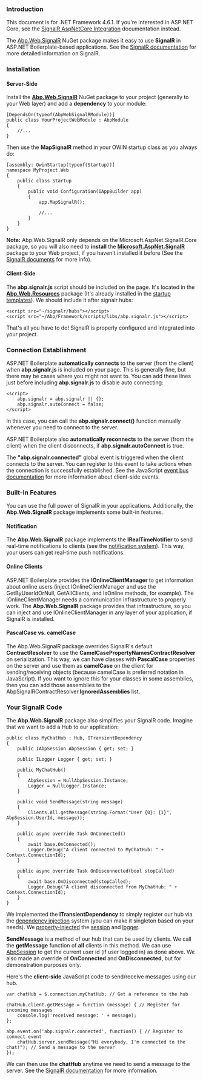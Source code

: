 ### Introduction

This document is for .NET Framework 4.6.1. If you're interested in ASP.NET
Core, see the [SignalR AspNetCore Integration](SignalR-AspNetCore-Integration.md) documentation instead.

The [Abp.Web.SignalR](http://www.nuget.org/packages/Abp.Web.SignalR) NuGet
package makes it easy to use **SignalR** in ASP.NET Boilerplate-based
applications. See the [SignalR documentation](http://www.asp.net/signalr)
for more detailed information on SignalR.

### Installation

#### Server-Side

Install the
[**Abp.Web.SignalR**](http://www.nuget.org/packages/Abp.Web.SignalR)
NuGet package to your project (generally to your Web layer) and add a
**dependency** to your module:

    [DependsOn(typeof(AbpWebSignalRModule))]
    public class YourProjectWebModule : AbpModule
    {
        //...
    }


Then use the **MapSignalR** method in your OWIN startup class as you always
do:

    [assembly: OwinStartup(typeof(Startup))]
    namespace MyProject.Web
    {
        public class Startup
        {
            public void Configuration(IAppBuilder app)
            {
                app.MapSignalR();

                //...
            }
        }
    }

**Note:** Abp.Web.SignalR only depends on the Microsoft.AspNet.SignalR.Core
package, so you will also need to **install** the
**[Microsoft.AspNet.SignalR](https://www.nuget.org/packages/Microsoft.AspNet.SignalR)**
package to your Web project, if you haven't installed it before (See the [SignalR
documents](http://www.asp.net/signalr) for more info).

#### Client-Side

The **abp.signalr.js** script should be included on the page. It's located
in the
**[Abp.Web.Resources](https://www.nuget.org/packages/Abp.Web.Resources)**
package (It's already installed in the [startup templates](/Templates)). We
should include it after signalr hubs:

    <script src="~/signalr/hubs"></script>
    <script src="~/Abp/Framework/scripts/libs/abp.signalr.js"></script>


That's all you have to do! SignalR is properly configured and integrated into your
project.

### Connection Establishment

ASP.NET Boilerplate **automatically connects** to the server (from the
client) when **abp.signalr.js** is included on your page. This is
generally fine, but there may be cases where you might not want to. You can add
these lines just before including **abp.signalr.js** to disable auto
connecting:

    <script>
        abp.signalr = abp.signalr || {};
        abp.signalr.autoConnect = false;
    </script>

In this case, you can call the **abp.signalr.connect()** function manually
whenever you need to connect to the server.

ASP.NET Boilerplate also **automatically reconnects** to the server
(from the client) when the client disconnects, if
**abp.signalr.autoConnect** is true.

The **"abp.signalr.connected"** global event is triggered when the client
connects to the server. You can register to this event to take actions
when the connection is successfully established. See the JavaScript [event
bus documentation](/Pages/Documents/Javascript-API/Event-Bus) for more
information about client-side events.

### Built-In Features

You can use the full power of SignalR in your applications. Additionally,
the **Abp.Web.SignalR** package implements some built-in features.

#### Notification

The **Abp.Web.SignalR** package implements the **IRealTimeNotifier** to send
real-time notifications to clients (see the [notification
system](/Pages/Documents/Notification-System)). This way, your users can get
real-time push notifications.

#### Online Clients

ASP.NET Boilerplate provides the **IOnlineClientManager** to get information
about online users (inject IOnlineClientManager and use the
GetByUserIdOrNull, GetAllClients, and IsOnline methods, for example).
The IOnlineClientManager needs a communication infrastructure to properly
work. The **Abp.Web.SignalR** package provides that infrastructure, so you
can inject and use IOnlineClientManager in any layer of your application,
if SignalR is installed.

#### PascalCase vs. camelCase

The Abp.Web.SignalR package overrides SignalR's default **ContractResolver**
to use the **CamelCasePropertyNamesContractResolver** on serialization.
This way, we can have classes with **PascalCase** properties on the server
and use them as **camelCase** on the client for sending/receiving
objects (because camelCase is preferred notation in JavaScript). If you
want to ignore this for your classes in some assemblies, then you can
add those assemblies to the AbpSignalRContractResolver.**IgnoredAssemblies**
list.

### Your SignalR Code

The **Abp.Web.SignalR** package also simplifies your SignalR code. Imagine
that we want to add a Hub to our application:

    public class MyChatHub : Hub, ITransientDependency
    {
        public IAbpSession AbpSession { get; set; }

        public ILogger Logger { get; set; }

        public MyChatHub()
        {
            AbpSession = NullAbpSession.Instance;
            Logger = NullLogger.Instance;
        }

        public void SendMessage(string message)
        {
            Clients.All.getMessage(string.Format("User {0}: {1}", AbpSession.UserId, message));
        }

        public async override Task OnConnected()
        {
            await base.OnConnected();
            Logger.Debug("A client connected to MyChatHub: " + Context.ConnectionId);
        }

        public async override Task OnDisconnected(bool stopCalled)
        {
            await base.OnDisconnected(stopCalled);
            Logger.Debug("A client disconnected from MyChatHub: " + Context.ConnectionId);
        }
    }

We implemented the **ITransientDependency** to simply register our hub via the
[dependency injection](/Pages/Documents/Dependency-Injection) system
(you can make it singleton based on your needs). We
[property-injected](/Pages/Documents/Dependency-Injection#property-injection-pattern)
the [session](/Pages/Documents/Abp-Session) and
[logger](/Pages/Documents/Logging).

**SendMessage** is a method of our hub that can be used by clients. We
call the **getMessage** function of **all** clients in this method. We can
use [AbpSession](/Pages/Documents/Abp-Session) to get the current user id
(if user logged in) as done above. We also made an override of **OnConnected** and
**OnDisconnected**, but for demonstration purposes only.

Here's the **client-side** JavaScript code to send/receive messages using
our hub.

    var chatHub = $.connection.myChatHub; // Get a reference to the hub

    chatHub.client.getMessage = function (message) { // Register for incoming messages
        console.log('received message: ' + message);
    };

    abp.event.on('abp.signalr.connected', function() { // Register to connect event
        chatHub.server.sendMessage("Hi everybody, I'm connected to the chat!"); // Send a message to the server
    });

We can then use the **chatHub** anytime we need to send a message to the
server. See the [SignalR documentation](http://www.asp.net/signalr) for
more information.
